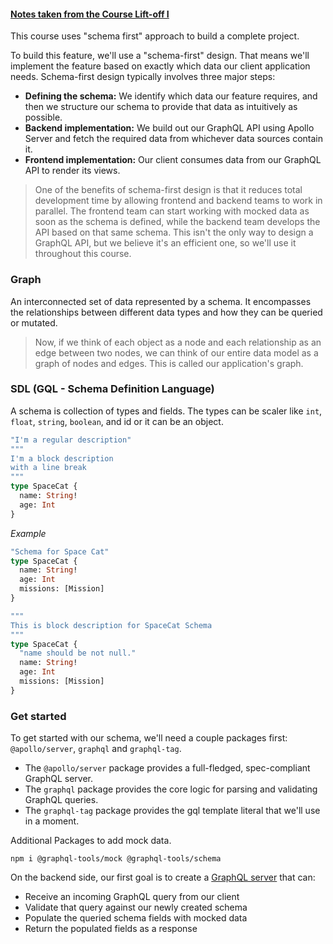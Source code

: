 #### [Notes taken from the Course Lift-off I](https://www.apollographql.com/tutorials/lift-off-part1/01-feature-overview-and-setup)

This course uses "schema first" approach to build a complete project.

To build this feature, we'll use a "schema-first" design. That means we'll implement the feature based on exactly which data our client application needs. Schema-first design typically involves three major steps:

- **Defining the schema:** We identify which data our feature requires, and then we structure our schema to provide that data as intuitively as possible.
- **Backend implementation:** We build out our GraphQL API using Apollo Server and fetch the required data from whichever data sources contain it.
- **Frontend implementation:** Our client consumes data from our GraphQL API to render its views.

> One of the benefits of schema-first design is that it reduces total development time by allowing frontend and backend teams to work in parallel. The frontend team can start working with mocked data as soon as the schema is defined, while the backend team develops the API based on that same schema. This isn't the only way to design a GraphQL API, but we believe it's an efficient one, so we'll use it throughout this course.

### Graph

An interconnected set of data represented by a schema. It encompasses the relationships between different data types and how they can be queried or mutated.

> Now, if we think of each object as a node and each relationship as an edge between two nodes, we can think of our entire data model as a graph of nodes and edges. This is called our application's graph.

### SDL (GQL - Schema Definition Language)

A schema is collection of types and fields. The types can be scaler like `int`, `float`, `string`, `boolean`, and id or it can be an object.

```graphql
"I'm a regular description"
"""
I'm a block description
with a line break
"""
type SpaceCat {
  name: String!
  age: Int
}
```

_Example_

```graphql
"Schema for Space Cat"
type SpaceCat {
  name: String!
  age: Int
  missions: [Mission]
}
```

```graphql
"""
This is block description for SpaceCat Schema
"""
type SpaceCat {
  "name should be not null."
  name: String!
  age: Int
  missions: [Mission]
}
```

### Get started

To get started with our schema, we'll need a couple packages first: `@apollo/server`, `graphql` and `graphql-tag`.

- The `@apollo/server` package provides a full-fledged, spec-compliant GraphQL server.
- The `graphql` package provides the core logic for parsing and validating GraphQL queries.
- The `graphql-tag` package provides the gql template literal that we'll use in a moment.

Additional Packages to add mock data.

```shell
npm i @graphql-tools/mock @graphql-tools/schema
```

On the backend side, our first goal is to create a [GraphQL server](https://www.apollographql.com/tutorials/lift-off-part1/05-apollo-server) that can:

- Receive an incoming GraphQL query from our client
- Validate that query against our newly created schema
- Populate the queried schema fields with mocked data
- Return the populated fields as a response
